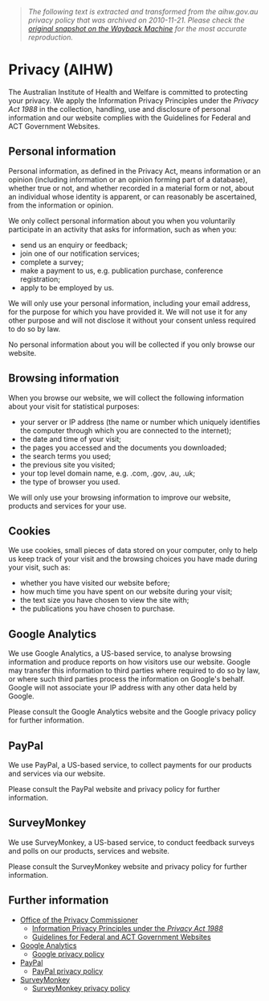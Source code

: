 > *The following text is extracted and transformed from the aihw.gov.au privacy policy that was archived on 2010-11-21. Please check the [original snapshot on the Wayback Machine](https://web.archive.org/web/20101121214325id_/http%3A//www.aihw.gov.au/privacy.cfm) for the most accurate reproduction.*

# Privacy (AIHW)

The Australian Institute of Health and Welfare is committed to protecting your privacy. We apply the Information Privacy Principles under the _Privacy Act 1988_ in the collection, handling, use and disclosure of personal information and our website complies with the Guidelines for Federal and ACT Government Websites.

## Personal information

Personal information, as defined in the Privacy Act, means information or an opinion (including information or an opinion forming part of a database), whether true or not, and whether recorded in a material form or not, about an individual whose identity is apparent, or can reasonably be ascertained, from the information or opinion.

We only collect personal information about you when you voluntarily participate in an activity that asks for information, such as when you:

  * send us an enquiry or feedback;
  * join one of our notification services;
  * complete a survey;
  * make a payment to us, e.g. publication purchase, conference registration;
  * apply to be employed by us.



We will only use your personal information, including your email address, for the purpose for which you have provided it. We will not use it for any other purpose and will not disclose it without your consent unless required to do so by law.

No personal information about you will be collected if you only browse our website.

## Browsing information

When you browse our website, we will collect the following information about your visit for statistical purposes:

  * your server or IP address (the name or number which uniquely identifies the computer through which you are connected to the internet);
  * the date and time of your visit;
  * the pages you accessed and the documents you downloaded;
  * the search terms you used;
  * the previous site you visited;
  * your top level domain name, e.g. .com, .gov, .au, .uk;
  * the type of browser you used.



We will only use your browsing information to improve our website, products and services for your use.

## Cookies

We use cookies, small pieces of data stored on your computer, only to help us keep track of your visit and the browsing choices you have made during your visit, such as:

  * whether you have visited our website before;
  * how much time you have spent on our website during your visit;
  * the text size you have chosen to view the site with;
  * the publications you have chosen to purchase.



## Google Analytics

We use Google Analytics, a US-based service, to analyse browsing information and produce reports on how visitors use our website. Google may transfer this information to third parties where required to do so by law, or where such third parties process the information on Google's behalf. Google will not associate your IP address with any other data held by Google.

Please consult the Google Analytics website and the Google privacy policy for further information.

## PayPal

We use PayPal, a US-based service, to collect payments for our products and services via our website.

Please consult the PayPal website and privacy policy for further information.

## SurveyMonkey

We use SurveyMonkey, a US-based service, to conduct feedback surveys and polls on our products, services and website.

Please consult the SurveyMonkey website and privacy policy for further information.

## Further information

  * [Office of the Privacy Commissioner](http://www.privacy.gov.au/)
    * [Information Privacy Principles under the _Privacy Act 1988_](http://www.privacy.gov.au/materials/types/infosheets/view/6541)
    * [Guidelines for Federal and ACT Government Websites](http://www.privacy.gov.au/materials/types/guidelines/view/6057)
  * [Google Analytics](http://www.google.com/analytics/)
    * [Google privacy policy](http://www.google.com.au/intl/en/privacypolicy.html)
  * [PayPal](http://www.paypal.com.au/)[](http://www.google.com/analytics/)
    * [PayPal privacy policy](https://www.paypal.com/au/cgi-bin/merchantpaymentweb?cmd=p/gen/ua/policy_privacy-outside&country.x=AU)[](http://www.google.com.au/intl/en/privacypolicy.html)
  * [SurveyMonkey](http://www.surveymonkey.com/)
    * [SurveyMonkey privacy policy](http://www.surveymonkey.com/Monkey_Privacy.aspx)


